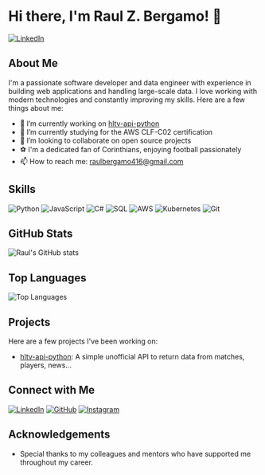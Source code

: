 # Hi there, I'm Raul Z. Bergamo! 👋

[![LinkedIn](https://img.shields.io/badge/LinkedIn-Connect-blue)](https://www.linkedin.com/in/raul-zinezi-bergamo/)

## About Me

I'm a passionate software developer and data engineer with experience in building web applications and handling large-scale data. I love working with modern technologies and constantly improving my skills. Here are a few things about me:

- 🔭 I’m currently working on [hltv-api-python](https://github.com/RaulZBergamo/hltv-api-python)
- 🌱 I’m currently studying for the AWS CLF-C02 certification
- 👯 I’m looking to collaborate on open source projects
- ⚽ I'm a dedicated fan of Corinthians, enjoying football passionately
- 📫 How to reach me: raulbergamo416@gmail.com

## Skills

![Python](https://img.shields.io/badge/-Python-3776AB?style=flat-square&logo=python&logoColor=white)
![JavaScript](https://img.shields.io/badge/-JavaScript-F7DF1E?style=flat-square&logo=javascript&logoColor=black)
![C#](https://img.shields.io/badge/-C%23-239120?style=flat-square&logo=c-sharp&logoColor=white)
![SQL](https://img.shields.io/badge/-SQL-4479A1?style=flat-square&logo=postgresql&logoColor=white)
![AWS](https://img.shields.io/badge/-AWS-232F3E?style=flat-square&logo=amazon-aws&logoColor=white)
![Kubernetes](https://img.shields.io/badge/-Kubernetes-326CE5?style=flat-square&logo=kubernetes&logoColor=white)
![Git](https://img.shields.io/badge/-Git-F05032?style=flat-square&logo=git&logoColor=white)

## GitHub Stats

![Raul's GitHub stats](https://github-readme-stats.vercel.app/api?username=RaulZBergamo&show_icons=true&theme=radical)

## Top Languages

![Top Languages](https://github-readme-stats.vercel.app/api/top-langs/?username=RaulZBergamo&layout=compact&theme=radical)

## Projects

Here are a few projects I've been working on:

- [hltv-api-python](https://github.com/RaulZBergamo/hltv-api-python): A simple unofficial API to return data from matches, players, news...

## Connect with Me

[![LinkedIn](https://img.shields.io/badge/LinkedIn-Connect-blue)](https://www.linkedin.com/in/raul-zinezi-bergamo/)
[![GitHub](https://img.shields.io/badge/GitHub-Follow-black)](https://github.com/RaulZBergamo)
[![Instagram](https://img.shields.io/badge/Instagram-Follow-purple)](https://instagram.com/raulzinezi)

## Acknowledgements

- Special thanks to my colleagues and mentors who have supported me throughout my career.
